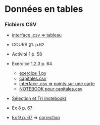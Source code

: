 # Données en tables
### Fichiers CSV 
* [interface .csv => tableau](https://www.cahier-nsi.fr/livecsv/)
* COURS §1. p.62

* Activité 1 p. 58
* Exercice 1,2,3 p. 64
   * [exercice_1.py](exercice_1.py) 
   * [capitales.csv](capitales.csv)
   * [interface .csv => points sur une carte](https://www.cahier-nsi.fr/livecsvmap2/)
   * [NOTEBOOK pour capitales.csv](https://notebook.basthon.fr/?from=https://raw.githubusercontent.com/thfruchart/1nsi/main/S4/ExoCSV.ipynb&aux=https://raw.githubusercontent.com/thfruchart/1nsi/main/S4/capitales.csv)
 
 * [Sélection et Tri (notebook)](https://notebook.basthon.fr/?from=https://raw.githubusercontent.com/thfruchart/1nsi/main/S4/Selection_Tri_Table.ipynb)
 * [Ex 8 p. 67](https://notebook.basthon.fr/?from=https://raw.githubusercontent.com/thfruchart/1nsi/main/S4/Exo8p.67.ipynb)
 * [Ex 9 p. 67](https://notebook.basthon.fr/?from=https://raw.githubusercontent.com/thfruchart/1nsi/main/S4/Exo9p.67.ipynb) => [correction](EXO9p.67_CORRECTION.ipynb)
